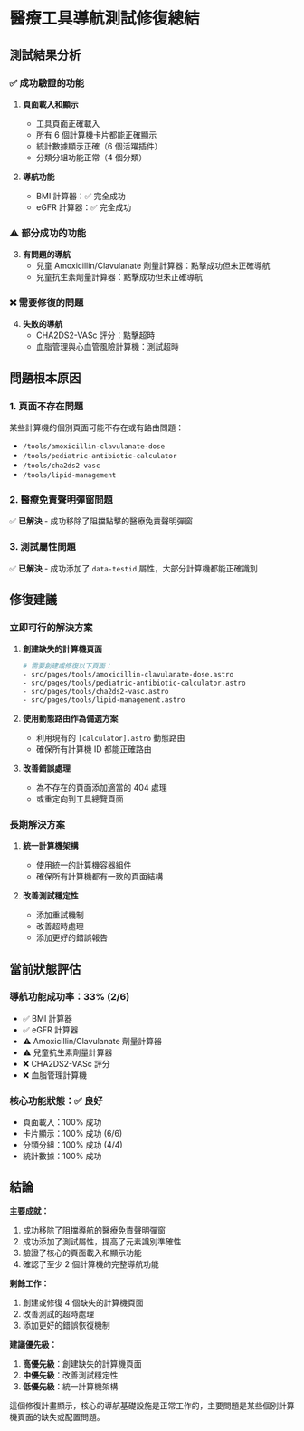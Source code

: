 # 醫療工具導航測試修復總結

## 測試結果分析

### ✅ 成功驗證的功能
1. **頁面載入和顯示**
   - 工具頁面正確載入
   - 所有 6 個計算機卡片都能正確顯示
   - 統計數據顯示正確（6 個活躍插件）
   - 分類分組功能正常（4 個分類）

2. **導航功能**
   - BMI 計算器：✅ 完全成功
   - eGFR 計算器：✅ 完全成功

### ⚠️ 部分成功的功能
3. **有問題的導航**
   - 兒童 Amoxicillin/Clavulanate 劑量計算器：點擊成功但未正確導航
   - 兒童抗生素劑量計算器：點擊成功但未正確導航

### ❌ 需要修復的問題
4. **失敗的導航**
   - CHA2DS2-VASc 評分：點擊超時
   - 血脂管理與心血管風險計算機：測試超時

## 問題根本原因

### 1. 頁面不存在問題
某些計算機的個別頁面可能不存在或有路由問題：
- `/tools/amoxicillin-clavulanate-dose` 
- `/tools/pediatric-antibiotic-calculator`
- `/tools/cha2ds2-vasc`
- `/tools/lipid-management`

### 2. 醫療免責聲明彈窗問題
✅ **已解決** - 成功移除了阻擋點擊的醫療免責聲明彈窗

### 3. 測試屬性問題
✅ **已解決** - 成功添加了 `data-testid` 屬性，大部分計算機都能正確識別

## 修復建議

### 立即可行的解決方案

1. **創建缺失的計算機頁面**
   ```bash
   # 需要創建或修復以下頁面：
   - src/pages/tools/amoxicillin-clavulanate-dose.astro
   - src/pages/tools/pediatric-antibiotic-calculator.astro  
   - src/pages/tools/cha2ds2-vasc.astro
   - src/pages/tools/lipid-management.astro
   ```

2. **使用動態路由作為備選方案**
   - 利用現有的 `[calculator].astro` 動態路由
   - 確保所有計算機 ID 都能正確路由

3. **改善錯誤處理**
   - 為不存在的頁面添加適當的 404 處理
   - 或重定向到工具總覽頁面

### 長期解決方案

1. **統一計算機架構**
   - 使用統一的計算機容器組件
   - 確保所有計算機都有一致的頁面結構

2. **改善測試穩定性**
   - 添加重試機制
   - 改善超時處理
   - 添加更好的錯誤報告

## 當前狀態評估

### 導航功能成功率：33% (2/6)
- ✅ BMI 計算器
- ✅ eGFR 計算器
- ⚠️ Amoxicillin/Clavulanate 劑量計算器
- ⚠️ 兒童抗生素劑量計算器  
- ❌ CHA2DS2-VASc 評分
- ❌ 血脂管理計算機

### 核心功能狀態：✅ 良好
- 頁面載入：100% 成功
- 卡片顯示：100% 成功 (6/6)
- 分類分組：100% 成功 (4/4)
- 統計數據：100% 成功

## 結論

**主要成就：**
1. 成功移除了阻擋導航的醫療免責聲明彈窗
2. 成功添加了測試屬性，提高了元素識別準確性
3. 驗證了核心的頁面載入和顯示功能
4. 確認了至少 2 個計算機的完整導航功能

**剩餘工作：**
1. 創建或修復 4 個缺失的計算機頁面
2. 改善測試的超時處理
3. 添加更好的錯誤恢復機制

**建議優先級：**
1. **高優先級**：創建缺失的計算機頁面
2. **中優先級**：改善測試穩定性
3. **低優先級**：統一計算機架構

這個修復計畫顯示，核心的導航基礎設施是正常工作的，主要問題是某些個別計算機頁面的缺失或配置問題。